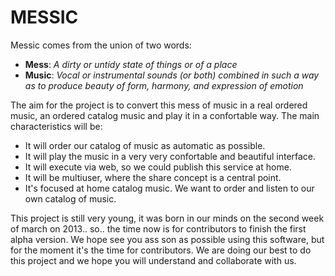 MESSIC
======

Messic comes from the union of two words:
  - **Mess**: _A dirty or untidy state of things or of a place_
  - **Music**: _Vocal or instrumental sounds (or both) combined in such a way as to produce beauty of form, harmony, and expression of emotion_

The aim for the project is to convert this mess of music in a real ordered music, an ordered catalog music and play it in a confortable way.  The main characteristics will be:

* It will order our catalog of music as automatic as possible.
* It will play the music in a very very confortable and beautiful interface.
* It will execute via web, so we could publish this service at home.
* It will be multiuser, where the share concept is a central point.
* It's focused at home catalog music. We want to order and listen to our own catalog of music.

This project is still very young, it was born in our minds on the second week of march on 2013.. so.. the time now is for contributors to finish the first alpha version.  We hope see you ass son as possible using this software, but for the moment it's the time for contributors.  We are doing our best to do this project and we hope you will understand and collaborate with us.
